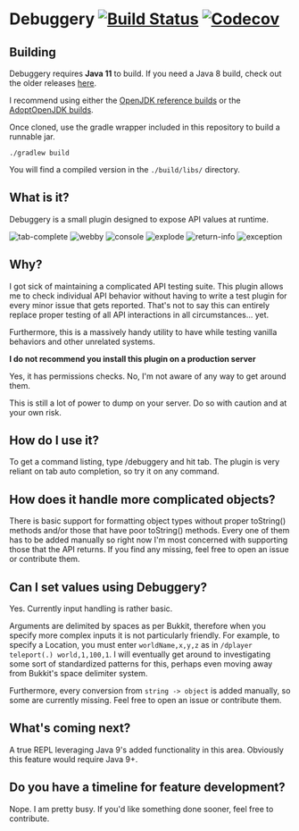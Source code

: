 Debuggery [![Build Status](https://ci.destroystokyo.com/buildStatus/icon?job=Debuggery)](https://ci.destroystokyo.com/job/Debuggery) [![Codecov](https://img.shields.io/codecov/c/github/zachbr/debuggery.svg)](https://codecov.io/gh/zachbr/Debuggery)
=========

## Building
Debuggery requires **Java 11** to build.
If you need a Java 8 build, check out the older releases [here](https://github.com/zachbr/Debuggery/releases/).

I recommend using either the [OpenJDK reference builds] or the [AdoptOpenJDK builds].

Once cloned, use the gradle wrapper included in this repository to build a runnable jar.

`./gradlew build`

You will find a compiled version in the `./build/libs/` directory.


[OpenJDK reference builds]: http://jdk.java.net/11/
[AdoptOpenJDK builds]: https://adoptopenjdk.net/?variant=openjdk11&jvmVariant=hotspot

## What is it?
Debuggery is a small plugin designed to expose API values at runtime.

![tab-complete](https://i.imgur.com/H6IgP2H.png)
![webby](https://i.imgur.com/UKVYKN8.png)
![console](https://i.imgur.com/ETbwcCe.png)
![explode](https://i.imgur.com/LWzkAy2.png)
![return-info](https://i.imgur.com/IHLW3B7.png)
![exception](https://i.imgur.com/dVx9M3U.png)

## Why?
I got sick of maintaining a complicated API testing suite. This plugin allows me to check individual API behavior
without having to write a test plugin for every minor issue that gets reported. That's not to say this can entirely
replace proper testing of all API interactions in all circumstances... yet.

Furthermore, this is a massively handy utility to have while testing vanilla behaviors and other unrelated systems.

**I do not recommend you install this plugin on a production server**

Yes, it has permissions checks. No, I'm not aware of any way to get around them.

This is still a lot of power to dump on your server. Do so with caution and at your own risk.

## How do I use it?
To get a command listing, type /debuggery and hit tab.
The plugin is very reliant on tab auto completion, so try it on any command.

## How does it handle more complicated objects?
There is basic support for formatting object types without proper toString() methods and/or those that have poor
toString() methods. Every one of them has to be added manually so right now I'm most concerned with supporting those
that the API returns. If you find any missing, feel free to open an issue or contribute them.

## Can I set values using Debuggery?
Yes. Currently input handling is rather basic.

Arguments are delimited by spaces as per Bukkit, therefore when you specify more complex inputs it is not particularly
friendly. For example, to specify a Location, you must enter `worldName,x,y,z` as in `/dplayer teleport(.) world,1,100,1`.
I will eventually get around to investigating some sort of standardized patterns for this, perhaps even moving away
from Bukkit's space delimiter system.

Furthermore, every conversion from `string -> object` is added manually, so some are currently missing. Feel free to
open an issue or contribute them.

## What's coming next?
A true REPL leveraging Java 9's added functionality in this area. Obviously this feature would require Java 9+.

## Do you have a timeline for feature development?
Nope. I am pretty busy. If you'd like something done sooner, feel free to contribute.
